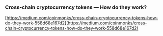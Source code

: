 ### Cross-chain cryptocurrency tokens — How do they work?
[https://medium.com/coinmonks/cross-chain-cryptocurrency-tokens-how-do-they-work-558d68e167d2](https://medium.com/coinmonks/cross-chain-cryptocurrency-tokens-how-do-they-work-558d68e167d2)
